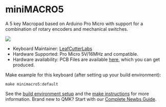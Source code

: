 # miniMACRO5

A 5 key Macropad based on Arduino Pro Micro with support for a combination of rotary encoders and mechanical switches.

![](https://i.imgur.com/lxA8DSCl.jpg)

* Keyboard Maintainer: [LeafCutterLabs](https://github.com/LeafCutterLabs)
* Hardware Supported: Pro Micro 5V/16MHz and compatible.
* Hardware availability: PCB Files are available [here](https://github.com/LeafCutterLabs/miniMACRO5), which you can get produced.

Make example for this keyboard (after setting up your build environment):

    make minimacro5:default

See the [build environment setup](https://docs.qmk.fm/#/getting_started_build_tools) and the [make instructions](https://docs.qmk.fm/#/getting_started_make_guide) for more information. Brand new to QMK? Start with our [Complete Newbs Guide](https://docs.qmk.fm/#/newbs).
